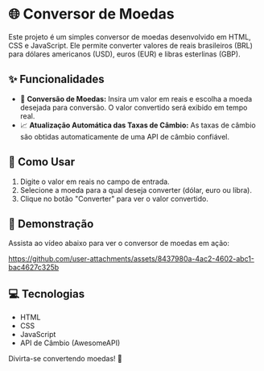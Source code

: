 # 🌐 Conversor de Moedas

Este projeto é um simples conversor de moedas desenvolvido em HTML, CSS e JavaScript. Ele permite converter valores de reais brasileiros (BRL) para dólares americanos (USD), euros (EUR) e libras esterlinas (GBP).

## ✨ Funcionalidades

- 💱 **Conversão de Moedas:** Insira um valor em reais e escolha a moeda desejada para conversão. O valor convertido será exibido em tempo real.
- 📈 **Atualização Automática das Taxas de Câmbio:** As taxas de câmbio são obtidas automaticamente de uma API de câmbio confiável.

## 🚀 Como Usar

1. Digite o valor em reais no campo de entrada.
2. Selecione a moeda para a qual deseja converter (dólar, euro ou libra).
3. Clique no botão "Converter" para ver o valor convertido.
   
## 🎥 Demonstração

Assista ao vídeo abaixo para ver o conversor de moedas em ação:



https://github.com/user-attachments/assets/8437980a-4ac2-4602-abc1-bac4627c325b




## 💻 Tecnologias

- HTML
- CSS
- JavaScript
- API de Câmbio (AwesomeAPI)

Divirta-se convertendo moedas! 💸

